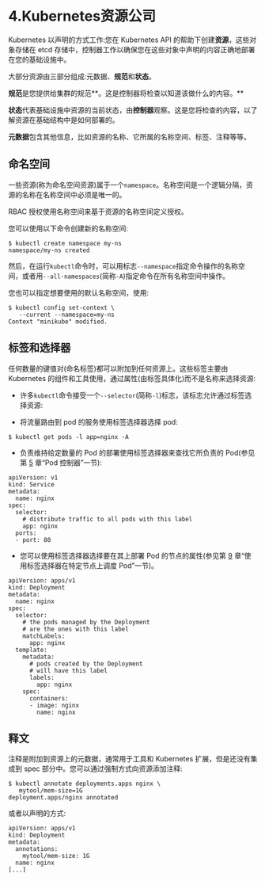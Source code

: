 # 4.Kubernetes资源公司

Kubernetes 以声明的方式工作:您在 Kubernetes API 的帮助下创建**资源**，这些对象存储在 etcd 存储中，控制器工作以确保您在这些对象中声明的内容正确地部署在您的基础设施中。

大部分资源由三部分组成:元数据、**规范**和**状态**。

**规范**是您提供给集群的规范**。这是控制器将检查以知道该做什么的内容。**

**状态**代表基础设施中资源的当前状态，由**控制器**观察。这是您将检查的内容，以了解资源在基础结构中是如何部署的。

**元数据**包含其他信息，比如资源的名称、它所属的名称空间、标签、注释等等。

## 命名空间

一些资源(称为命名空间资源)属于一个`namespace`。名称空间是一个逻辑分隔，资源的名称在名称空间中必须是唯一的。

RBAC 授权使用名称空间来基于资源的名称空间定义授权。

您可以使用以下命令创建新的名称空间:

```
$ kubectl create namespace my-ns
namespace/my-ns created

```

然后，在运行`kubectl`命令时，可以用标志`--namespace`指定命令操作的名称空间，或者用`--all-namespaces`(简称`-A`)指定命令在所有名称空间中操作。

您也可以指定想要使用的默认名称空间，使用:

```
$ kubectl config set-context \
   --current --namespace=my-ns
Context "minikube" modified.

```

## 标签和选择器

任何数量的键值对(命名标签)都可以附加到任何资源上。这些标签主要由 Kubernetes 的组件和工具使用，通过属性(由标签具体化)而不是名称来选择资源:

*   许多`kubectl`命令接受一个`--selector`(简称`-l`)标志，该标志允许通过标签选择资源:

*   将流量路由到 pod 的服务使用标签选择器选择 pod:

```
$ kubectl get pods -l app=nginx -A

```

*   负责维持给定数量的 Pod 的部署使用标签选择器来查找它所负责的 Pod(参见第 [5](05.html) 章“Pod 控制器”一节):

```
apiVersion: v1
kind: Service
metadata:
  name: nginx
spec:
  selector:
    # distribute traffic to all pods with this label
    app: nginx
  ports:
  - port: 80

```

*   您可以使用标签选择器选择要在其上部署 Pod 的节点的属性(参见第 [9](09.html) 章“使用标签选择器在特定节点上调度 Pod”一节)。

```
apiVersion: apps/v1
kind: Deployment
metadata:
  name: nginx
spec:
  selector:
    # the pods managed by the Deployment
    # are the ones with this label
    matchLabels:
      app: nginx
  template:
    metadata:
      # pods created by the Deployment
      # will have this label
      labels:
        app: nginx
    spec:
      containers:
      - image: nginx
        name: nginx

```

## 释文

注释是附加到资源上的元数据，通常用于工具和 Kubernetes 扩展，但是还没有集成到 spec 部分中。您可以通过强制方式向资源添加注释:

```
$ kubectl annotate deployments.apps nginx \
   mytool/mem-size=1G
deployment.apps/nginx annotated

```

或者以声明的方式:

```
apiVersion: apps/v1
kind: Deployment
metadata:
  annotations:
    mytool/mem-size: 1G
  name: nginx
[...]

```